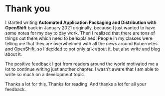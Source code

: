 # Thank you
I started writing **Automated Application Packaging and Distribution with OpenShift** back in January 2021 originally, because I just wanted to have some notes for my day to day work. Then I realized that there are tons of things out there which need to be explained. People in my classes were telling me that they are overwhelmed with all the news around Kubernetes and OpenShift, so I decided to not only talk about it, but also write and blog about it. 

The positive feedback I got from readers around the world motivated me a lot to continue writing just another chapter. I wasn’t aware that I am able to write so much on a development topic.

Thanks a lot for this. Thanks for reading. And thanks a lot for all your feedback.
